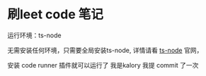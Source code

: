 # 刷leet code 笔记

运行环境：ts-node

无需安装任何环境，只需要全局安装ts-node, 详情请看 [ts-node](https://typestrong.org/ts-node/docs/usage) 官网，

安装 code runner 插件就可以运行了
我是kalory 我提 commit 了一次

